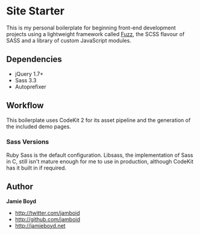 # Site Starter

This is my personal boilerplate for beginning front-end development projects using a lightweight framework called [Fuzz](https://github.com/jamboid/Fuzz), the SCSS flavour of SASS and a library of custom JavaScript modules.

## Dependencies

- jQuery 1.7+
- Sass 3.3
- Autoprefixer

## Workflow

This boilerplate uses CodeKit 2 for its asset pipeline and the generation of the included demo pages.

### Sass Versions

Ruby Sass is the default configuration. Libsass, the implementation of Sass in C, still isn't mature enough for me to use in production, although CodeKit has it built in if required.

## Author

**Jamie Boyd**

+ http://twitter.com/jamboid
+ http://github.com/jamboid
+ http://jamieboyd.net